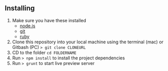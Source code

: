 
## Installing
1. Make sure you have these installed
	- [node.js](http://nodejs.org/)
	- [git](http://git-scm.com/)
	- [ruby](http://gulpjs.com/)
2. Clone this repository into your local machine using the terminal (mac) or Gitbash (PC) `> git clone CLONEURL`
3. CD to the folder `cd FOLDERNAME`
4. Run `> npm install` to install the project dependencies
5. Run `> grunt` to start live preview server

